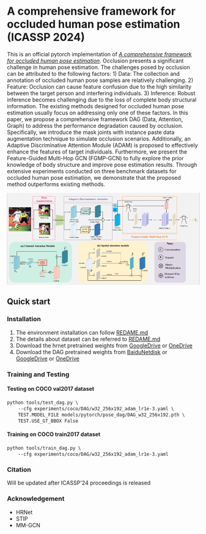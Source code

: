 # A comprehensive framework for occluded human pose estimation (ICASSP 2024)
This is an official pytorch implementation of [*A comprehensive framework for occluded human pose estimation*](). 
Occlusion presents a significant challenge in human pose estimation. The challenges posed by occlusion can be attributed to the following factors: 1) Data: The collection and annotation of occluded human pose samples are relatively challenging. 2) Feature: Occlusion can cause feature confusion due to the high similarity between the target person and interfering individuals. 3) Inference: Robust inference becomes challenging due to the loss of complete body structural information. The existing methods designed for occluded human pose estimation usually focus on addressing only one of these factors. In this paper, we propose a comprehensive framework DAG (Data, Attention, Graph) to address the performance degradation caused by occlusion. Specifically, we introduce the mask joints with instance paste data augmentation technique to simulate occlusion scenarios. Additionally, an Adaptive Discriminative Attention Module (ADAM) is proposed to effectively enhance the features of target individuals. Furthermore, we present the Feature-Guided Multi-Hop GCN (FGMP-GCN) to fully explore the prior knowledge of body structure and improve pose estimation results. Through extensive experiments conducted on three benchmark datasets for occluded human pose estimation, we demonstrate that the proposed method outperforms existing methods. </br>

![Illustrating the architecture of the proposed DAG](pipeline.png)

## Quick start
### Installation

1. The environment installation can follow [REDAME.md](https://github.com/leoxiaobin/deep-high-resolution-net.pytorch/blob/master/README.md) 
2. The details about dataset can be referred to [REDAME.md](https://github.com/leoxiaobin/deep-high-resolution-net.pytorch/blob/master/README.md) 
3. Download the hrnet pretrained weights from [GoogleDrive](https://drive.google.com/drive/folders/1hOTihvbyIxsm5ygDpbUuJ7O_tzv4oXjC?usp=sharing) or  [OneDrive](https://1drv.ms/f/s!AhIXJn_J-blW231MH2krnmLq5kkQ)
4. Download the DAG  pretrained weights from [BaiduNetdisk](https://pan.baidu.com/s/1sIWLMGxiW_imh3Ww7IAeCw?pwd=4vyb ) or [GoogleDrive](https://drive.google.com/drive/folders/1wvWwM5vnFhZbB7YWwidfhSFJh1PLHfum?usp=drive_link) or [OneDrive]([DAG](https://1drv.ms/f/s!AguyI3aFOsEAiR35Czx_ICSWGQ39?e=KKPu42))

### Training and Testing

#### Testing on COCO val2017 dataset 


```
python tools/test_dag.py \
    --cfg experiments/coco/DAG/w32_256x192_adam_lr1e-3.yaml \
    TEST.MODEL_FILE models/pytorch/pose_dag/DAG_w32_256x192.pth \
    TEST.USE_GT_BBOX False
```

#### Training on COCO train2017 dataset

```
python tools/train_dag.py \
    --cfg experiments/coco/DAG/w32_256x192_adam_lr1e-3.yaml
```


### Citation
Will be updated after ICASSP'24 proceedings is released

### Acknowledgement

* HRNet
* STIP
* MM-GCN

